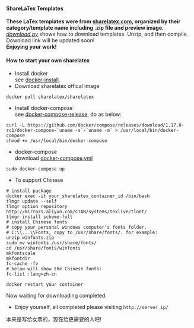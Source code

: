 #### ShareLaTex Templates
**These LaTex templates were from [sharelatex.com](https://www.sharelatex.com), organized by their category/template name including .zip file and preview image.**   
*[download.py](./download.py)* shows how to download templates. Unzip, and then compile.   
Download link will be updated soon!   
**Enjoying your work!**

#### How to start your own sharelatex
* Install docker    
  see [docker-install](https://github.com/docker/docker-install).
* Download sharelatex offical image 
```shell
docker pull sharelatex/sharelatex
```
* Install docker-compose    
  see [docker-compose-release](https://github.com/docker/compose/releases), do as below:
```shell
curl -L https://github.com/docker/compose/releases/download/1.17.0-rc1/docker-compose-`uname -s`-`uname -m` > /usr/local/bin/docker-compose
chmod +x /usr/local/bin/docker-compose
```

* docker-compose    
  download [docker-compose.yml](https://github.com/sharelatex/sharelatex/blob/master/docker-compose.yml) 
```
sudo docker-compose up
```

* To support Chinese
```
# install package
docker exec -it your_sharelatex_container_id /bin/bash
tlmgr update --self
tlmgr option repository http://mirrors.aliyun.com/CTAN/systems/texlive/tlnet/
tlmgr install scheme-full
# install Chinese fonts
# copy your personal windows computer's fonts folder.
# C:\\...\\Fonts, copy to /usr/share/fonts/. for example:
unzip winfonts.zip
sudo mv winfonts /usr/share/fonts/
cd /usr/share/fonts/winfonts
mkfontscale
mkfontdir
fc-cache -fv 
# below will show the Chinese fonts:
fc-list :lang=zh-cn 
```
```docker restart your container``` 

Now waiting for downloading completed.

* Enjoy yourself, all completed please visiting `http://server_ip/`

本来是写给女票的，现在给更需要的人吧!
  ​
